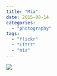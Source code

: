 ```yaml
---
title: "Mia"
date: 2015-08-14
categories: 
  - "photography"
tags: 
  - "flickr"
  - "ifttt"
  - "mia"
---
```


![](https://farm1.staticflickr.com/674/20380303400_840beb6917_b.jpg)
